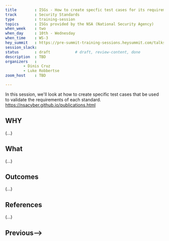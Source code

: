 ```yaml
---
title        : ISGs - How to create specfic test cases for its requirements
track        : Security Standards
type         : training-session
topics       : ISGs provided by the NSA (National Security Agency)
when_week    : two
when_day     : 10th - Wednesday
when_time    : WS-3
hey_summit   : https://pre-summit-training-sessions.heysummit.com/talks/isgs-how-to-create-specfic-test-cases-for-its-requirements-5pm-bst
session_slack: 
status       : draft           # draft, review-content, done
description  : TBD
organizers   : 
        - Dinis Cruz
        - Luke Robbertse
zoom_host    : TBD

---
```


In this session, we'll look at how to create specific test cases that be used to validate the requirements of each standard.
https://nsacyber.github.io/publications.html  

## WHY

(...)

## What

(...)

## Outcomes

(...)

## References

(...)


## Previous-->
